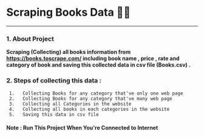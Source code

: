 # **Scraping Books Data 🔎📝**
--------------------------------------------------------------------------
### 1. About Project 
**Scraping (Collecting) all books information from https://books.toscrape.com/ including book name , price , rate and category of book and saving this collected data in csv file (Books.csv) .** 


### 2. Steps of collecting this data :     
     1.   Collecting Books for any category that've only one web page 
     2.   Collecting Books for any category that've many web page
     3.   Collecting all Categories in the website
     4.   Collecting all books in each categories in the website 
     5.   Saving this data in csv file
     
#### Note   : **Run This Project When You're Connected to Internet**  

